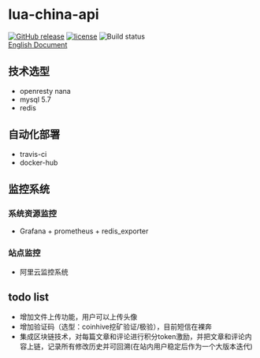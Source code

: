 # lua-china-api

[![GitHub release](https://img.shields.io/github/release/horan-geeker/nana.svg)](https://github.com/horan-geeker/nana/releases/latest)
[![license](https://img.shields.io/github/license/horan-geeker/nana.svg)](https://github.com/horan-geeker/nana/blob/master/LICENSE)
![Build status](https://travis-ci.org/luaChina/lua-china-api.svg?branch=master)  
[English Document](README_en.md)

## 技术选型

* openresty nana
* mysql 5.7
* redis

## 自动化部署

* travis-ci
* docker-hub

## 监控系统

### 系统资源监控

* Grafana + prometheus + redis_exporter

### 站点监控

* 阿里云监控系统

## todo list

* 增加文件上传功能，用户可以上传头像
* 增加验证码（选型：coinhive挖矿验证/极验），目前短信在裸奔
* 集成区块链技术，对每篇文章和评论进行积分token激励，并把文章和评论内容上链，记录所有修改历史并可回溯(在站内用户稳定后作为一个大版本迭代)